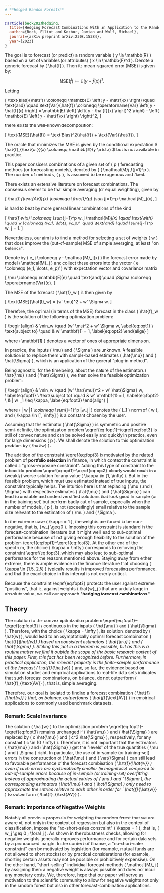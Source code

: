 ```yaml
---
# **Hedged Random Forests**
---
```





```bibtex
@article{beck2023hedging,
  title={Hedging Forecast Combinations With an Application to the Random Forest},
  author={Beck, Elliot and Kozbur, Damian and Wolf, Michael},
  journal={arXiv preprint arXiv:2308.15384},
  year={2023}
}
```

The goal is to forecast (or predict) a random variable \( y \in \mathbb{R} \) based on a set of variables (or attributes) \( x \in \mathbb{R}^d \). Denote a generic forecast by \( \hat{f} \). Then its mean-squared error (MSE) is given by:

$$
\text{MSE}(\hat{f}) \coloneqq \mathbb{E} \left( y - \hat{f}(x) \right)^2.
$$

Letting

\[
\text{Bias}(\hat{f}) \coloneqq \mathbb{E} \left( y - \hat{f}(x) \right)
\quad \text{and} \quad
\text{Var}(\hat{f}) \coloneqq \operatorname{Var} \left( y - \hat{f}(x) \right) = \mathbb{E} \left( \left( y - \hat{f}(x) \right)^2 \right) - \left( \mathbb{E} \left( y - \hat{f}(x) \right) \right)^2,
\]

there exists the well-known decomposition:

\[
\text{MSE}(\hat{f}) = \text{Bias}^2(\hat{f}) + \text{Var}(\hat{f}).
\]

The oracle that minimizes the MSE is given by the conditional expectation $ \hat{f}_{\text{or}}(x) \coloneqq \mathbb{E}(y \mid x) $ but is not available in practice.

This paper considers combinations of a given set of \( p \) forecasting methods (or forecasting models), denoted by \( \{ \mathcal{M}_j \}_{j=1}^p \). The number of methods, \( p \), is assumed to be exogenous and fixed.

There exists an extensive literature on forecast combinations. The consensus seems to be that simple averaging (or equal weighting), given by

\[
\hat{f}_{\text{AV}}(x) \coloneqq \frac{1}{p} \sum_{j=1}^p \mathcal{M}_j(x),
\]

is hard to beat by more general linear combinations of the kind

\[
\hat{f}_w(x) \coloneqq \sum_{j=1}^p w_j \mathcal{M}_j(x) \quad \text{with} \quad w \coloneqq (w_1, \ldots, w_p)' \quad \text{and} \quad \sum_{j=1}^p w_j = 1.
\]

Nevertheless, our aim is to find a method for selecting a set of weights \( w \) that does improve the (out-of-sample) MSE of simple averaging, at least "on balance".

Denote by \( e_j \coloneqq y - \mathcal{M}_j(x) \) the forecast error made by model \( \mathcal{M}_j \) and collect these errors into the vector \( e \coloneqq (e_1, \ldots, e_p)' \) with expectation vector and covariance matrix

\[
\mu \coloneqq \mathbb{E}(e) \quad \text{and} \quad \Sigma \coloneqq \operatorname{Var}(e).
\]

The MSE of the forecast \( \hat{f}_w \) is then given by

\[
\text{MSE}(\hat{f}_w) = (w' \mu)^2 + w' \Sigma w.
\]

Therefore, the optimal (in terms of the MSE) forecast in the class \( \hat{f}_w \) is the solution of the following optimization problem:

\[
\begin{align}
& \min_w \quad (w' \mu)^2 + w' \Sigma w, \label{eq:opt1} \\
\text{subject to} \quad & w' \mathbf{1} = 1, \label{eq:opt2}
\end{align}
\]

where \( \mathbf{1} \) denotes a vector of ones of appropriate dimension.

In practice, the inputs \( \mu \) and \( \Sigma \) are unknown. A feasible solution is to replace them with sample-based estimates \( \hat{\mu} \) and \( \hat{\Sigma} \), which is an application of the general "plug-in method".

Being agnostic, for the time being, about the nature of the estimators \( \hat{\mu} \) and \( \hat{\Sigma} \), we then solve the feasible optimization problem:

\[
\begin{align}
& \min_w \quad (w' \hat{\mu})^2 + w' \hat{\Sigma} w, \label{eq:fopt1} \\
\text{subject to} \quad & w' \mathbf{1} = 1, \label{eq:fopt2} \\
& \| w \|_1 \leq \kappa, \label{eq:fopt3}
\end{align}
\]

where \( \| w \|_1 \coloneqq \sum_{j=1}^p |w_j| \) denotes the \( L_1 \) norm of \( w \), and \( \kappa \in [1, \infty] \) is a constant chosen by the user.

Assuming that the estimator \( \hat{\Sigma} \) is symmetric and positive semi-definite, the optimization problem \eqref{eq:fopt1}–\eqref{eq:fopt3} is still of convex nature and can be solved easily and quickly in practice, even for large dimensions \( p \). We shall denote the solution to this optimization problem by \( \hat{w} \).

The addition of the constraint \eqref{eq:fopt3} is motivated by the related problem of **portfolio selection** in finance, in which context the constraint is called a "gross-exposure constraint". Adding this type of constraint to the infeasible problem \eqref{eq:opt1}–\eqref{eq:opt2} clearly would result in a (weakly) worse solution for any value \( \kappa \in [1, \infty) \). But in the feasible problem, which must use estimated instead of true inputs, the constraint typically helps. The intuition here is that replacing \( \mu \) and \( \Sigma \) with respective estimates \( \hat{\mu} \) and \( \hat{\Sigma} \) can lead to unstable and underdiversified solutions that look good in sample (or in the training set) but perform badly out of sample, especially when the number of models, \( p \), is not (exceedingly) small relative to the sample size relevant to the estimation of \( \mu \) and \( \Sigma \).

In the extreme case \( \kappa = 1 \), the weights are forced to be non-negative, that is, \( w_j \geq 0 \). Imposing this constraint is standard in the forecast-combination literature but it might well lead to sub-optimal performance because of not giving enough flexibility to the solution of the problem \eqref{eq:fopt1}–\eqref{eq:fopt3}. At the other end of the spectrum, the choice \( \kappa = \infty \) corresponds to removing the constraint \eqref{eq:fopt3}, which may also lead to sub-optimal performance for the reasons mentioned above. Staying away from either extreme, there is ample evidence in the finance literature that choosing \( \kappa \in [1.5, 2.5] \) typically results in improved forecasting performance, and that the exact choice in this interval is not overly critical.

Because the constraint \eqref{eq:fopt3} protects the user against extreme "positions", that is, against weights \( \hat{w}_j \) that are unduly large in absolute value, we call our approach **"hedging forecast combinations"**.

## Theory

The solution to the convex optimization problem \eqref{eq:fopt1}–\eqref{eq:fopt3} is continuous in the inputs \( \hat{\mu} \) and \( \hat{\Sigma} \). Therefore, with the choice \( \kappa = \infty \), its solution, denoted by \( \hat{w} \), would lead to an asymptotically optimal forecast combination \( \hat{f}_{\hat{w}} \) based on consistent estimators \( \hat{\mu} \) and \( \hat{\Sigma} \). Stating this fact in a theorem is possible, but as this is a routine matter we find it outside the scope of the basic research content of this paper. First, this fact has been recognized before. Furthermore, in practical application, the relevant property is the finite-sample performance of the forecast \( \hat{f}_{\hat{w}} \) and, so far, the evidence based on simulation studies and empirical applications to real-life data sets indicates that such forecast combinations, on balance, do not outperform \( \hat{f}_{\text{AV}} \), that is, simple averaging.

Therefore, our goal is isolated to finding a forecast combination \( \hat{f}_{\hat{w}} \) that, on balance, outperforms \( \hat{f}_{\text{AV}} \) in empirical applications to commonly used benchmark data sets.

### Remark: Scale Invariance

The solution \( \hat{w} \) to the optimization problem \eqref{eq:fopt1}–\eqref{eq:fopt3} remains unchanged if \( \hat{\mu} \) and \( \hat{\Sigma} \) are replaced by \( c \hat{\mu} \) and \( c^2 \hat{\Sigma} \), respectively, for any constant \( c \in (0, \infty) \). Therefore, it is not important that the estimators \( \hat{\mu} \) and \( \hat{\Sigma} \) get the "levels" of the true quantities \( \mu \) and \( \Sigma \) right. In particular, the use of in-sample (or training-set) errors in the construction of \( \hat{\mu} \) and \( \hat{\Sigma} \) can still lead to favorable performance of the forecast combination \( \hat{f}_{\hat{w}} \) even if such errors are systematically smaller (in magnitude) compared to out-of-sample errors because of in-sample (or training-set) overfitting. Instead of approximating the actual entries of \( \mu \) and \( \Sigma \), the corresponding estimators \( \hat{\mu} \) and \( \hat{\Sigma} \) only need to approximate the entries relative to each other in order for \( \hat{f}_{\hat{w}} \) to outperform \( \hat{f}_{\text{AV}} \).

### Remark: Importance of Negative Weights

Notably all previous proposals for weighting the random forest that we are aware of, not only in the context of regression but also in the context of classification, impose the "no-short-sales constraint" \( \kappa = 1 \), that is, \( w_j \geq 0 \; \forall j \). As shown in the robustness checks, allowing for negative weights generally improves performance and for certain data sets by a pronounced margin. In the context of finance, a "no-short-sales constraint" can be motivated by legislation (for example, mutual funds are not allowed to short stocks) or by practical considerations (for example, shorting certain assets may not be possible or prohibitively expensive). On the other hand, "short-selling" individual forecast methods \( \mathcal{M}_j \) by assigning them a negative weight is always possible and does not incur any monetary costs. We, therefore, hope that our paper will serve as motivation to the scientific community to allow for negative weights not only in the random forest but also in other forecast-combination applications.

